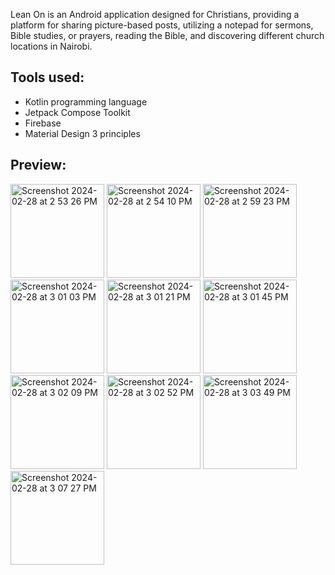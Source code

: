 Lean On is an Android application designed for Christians, providing a platform for sharing picture-based
posts, utilizing a notepad for sermons, Bible studies, or prayers, reading the Bible, and discovering different
church locations in Nairobi.

## Tools used:
- Kotlin programming language
- Jetpack Compose Toolkit
- Firebase
- Material Design 3 principles

## Preview:
<img width="150" alt="Screenshot 2024-02-28 at 2 53 26 PM" src="https://github.com/EstherNyumu/LEAN-ON/assets/103641938/6d98cba1-a088-4575-8943-73cd4aa41394">
<img width="150" alt="Screenshot 2024-02-28 at 2 54 10 PM" src="https://github.com/EstherNyumu/LEAN-ON/assets/103641938/21578a0b-8b7e-4d84-a3f3-9c99a6198683">
<img width="150" alt="Screenshot 2024-02-28 at 2 59 23 PM" src="https://github.com/EstherNyumu/LEAN-ON/assets/103641938/820b756e-1c9c-48c9-83fe-1039d2e06a15">
<img width="150" alt="Screenshot 2024-02-28 at 3 01 03 PM" src="https://github.com/EstherNyumu/LEAN-ON/assets/103641938/f6dfb532-2c6c-4936-8690-6497ea202c5d">
<img width="150" alt="Screenshot 2024-02-28 at 3 01 21 PM" src="https://github.com/EstherNyumu/LEAN-ON/assets/103641938/3d6ed9ac-a269-4fec-90e6-e72801532f10">
<img width="150" alt="Screenshot 2024-02-28 at 3 01 45 PM" src="https://github.com/EstherNyumu/LEAN-ON/assets/103641938/4d8d75e0-8a2a-413d-a033-cd68f312f4a1">
<img width="150" alt="Screenshot 2024-02-28 at 3 02 09 PM" src="https://github.com/EstherNyumu/LEAN-ON/assets/103641938/475c3884-4fb5-43bb-af18-fbf95e8f8f3a">
<img width="150" alt="Screenshot 2024-02-28 at 3 02 52 PM" src="https://github.com/EstherNyumu/LEAN-ON/assets/103641938/24ae0779-bbec-4d4e-b592-bbbe5e5380aa">
<img width="150" alt="Screenshot 2024-02-28 at 3 03 49 PM" src="https://github.com/EstherNyumu/LEAN-ON/assets/103641938/1e7989c6-0a29-42b1-bfdc-2fd5c8d38407">
<img width="150" alt="Screenshot 2024-02-28 at 3 07 27 PM" src="https://github.com/EstherNyumu/LEAN-ON/assets/103641938/a54e7f8b-37b5-4920-96e1-dfb2b66bb833">


